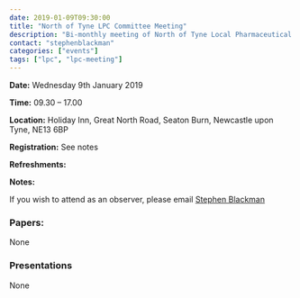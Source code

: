 ```yaml
---
date: 2019-01-09T09:30:00
title: "North of Tyne LPC Committee Meeting"
description: "Bi-monthly meeting of North of Tyne Local Pharmaceutical Committee"
contact: "stephenblackman"
categories: ["events"]
tags: ["lpc", "lpc-meeting"]
---
```


**Date:** Wednesday 9th January 2019  

**Time:** 09.30 – 17.00  

**Location:** Holiday Inn, Great North Road, Seaton Burn, Newcastle upon Tyne, NE13 6BP  

**Registration:** See notes  

**Refreshments:**  

**Notes:**   

If you wish to attend as an observer, please email [Stephen Blackman](Mailto:stephen.blackman@northoftynelpc.com)  

### Papers:

None  

### Presentations

None
